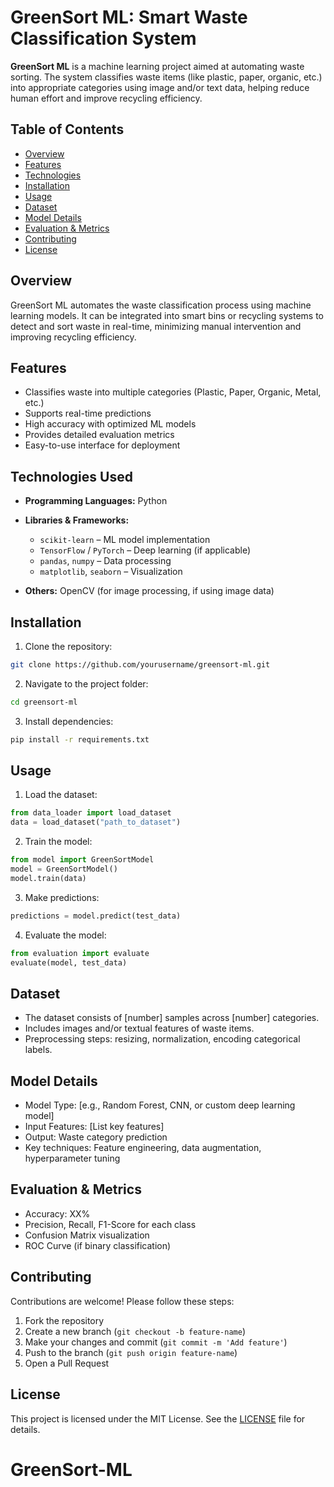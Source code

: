 # GreenSort ML: Smart Waste Classification System

**GreenSort ML** is a machine learning project aimed at automating waste sorting. The system classifies waste items (like plastic, paper, organic, etc.) into appropriate categories using image and/or text data, helping reduce human effort and improve recycling efficiency.

## Table of Contents

* [Overview](#overview)
* [Features](#features)
* [Technologies](#technologies)
* [Installation](#installation)
* [Usage](#usage)
* [Dataset](#dataset)
* [Model Details](#model-details)
* [Evaluation & Metrics](#evaluation--metrics)
* [Contributing](#contributing)
* [License](#license)

## Overview

GreenSort ML automates the waste classification process using machine learning models. It can be integrated into smart bins or recycling systems to detect and sort waste in real-time, minimizing manual intervention and improving recycling efficiency.

## Features

* Classifies waste into multiple categories (Plastic, Paper, Organic, Metal, etc.)
* Supports real-time predictions
* High accuracy with optimized ML models
* Provides detailed evaluation metrics
* Easy-to-use interface for deployment

## Technologies Used

* **Programming Languages:** Python
* **Libraries & Frameworks:**

  * `scikit-learn` – ML model implementation
  * `TensorFlow` / `PyTorch` – Deep learning (if applicable)
  * `pandas`, `numpy` – Data processing
  * `matplotlib`, `seaborn` – Visualization
* **Others:** OpenCV (for image processing, if using image data)

## Installation

1. Clone the repository:

```bash
git clone https://github.com/yourusername/greensort-ml.git
```

2. Navigate to the project folder:

```bash
cd greensort-ml
```

3. Install dependencies:

```bash
pip install -r requirements.txt
```

## Usage

1. Load the dataset:

```python
from data_loader import load_dataset
data = load_dataset("path_to_dataset")
```

2. Train the model:

```python
from model import GreenSortModel
model = GreenSortModel()
model.train(data)
```

3. Make predictions:

```python
predictions = model.predict(test_data)
```

4. Evaluate the model:

```python
from evaluation import evaluate
evaluate(model, test_data)
```

## Dataset

* The dataset consists of \[number] samples across \[number] categories.
* Includes images and/or textual features of waste items.
* Preprocessing steps: resizing, normalization, encoding categorical labels.

## Model Details

* Model Type: \[e.g., Random Forest, CNN, or custom deep learning model]
* Input Features: \[List key features]
* Output: Waste category prediction
* Key techniques: Feature engineering, data augmentation, hyperparameter tuning

## Evaluation & Metrics

* Accuracy: XX%
* Precision, Recall, F1-Score for each class
* Confusion Matrix visualization
* ROC Curve (if binary classification)

## Contributing

Contributions are welcome! Please follow these steps:

1. Fork the repository
2. Create a new branch (`git checkout -b feature-name`)
3. Make your changes and commit (`git commit -m 'Add feature'`)
4. Push to the branch (`git push origin feature-name`)
5. Open a Pull Request

## License

This project is licensed under the MIT License. See the [LICENSE](LICENSE) file for details.
# GreenSort-ML

